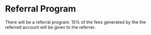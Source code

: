 # Referral Program

There will be a referral program. 15% of the fees generated by the the referred account will be given to the referrer.
